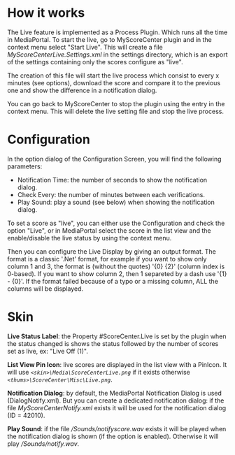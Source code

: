 # How it works #
The Live feature is implemented as a Process Plugin. Which runs all the time in MediaPortal.
To start the live, go to MyScoreCenter plugin and in the context menu select "Start Live".
This will create a file _MyScoreCenterLive.Settings.xml_ in the settings directory, which is an export of the settings containing only the scores configure as "live".

The creation of this file will start the live process which consist to every x minutes (see options), download the score and compare it to the previous one and show the difference in a notification dialog.

You can go back to MyScoreCenter to stop the plugin using the entry in the context menu. This will delete the live setting file and stop the live process.

# Configuration #
In the option dialog of the Configuration Screen, you will find the following parameters:
  * Notification Time: the number of seconds to show the notification dialog.
  * Check Every: the number of minutes between each verifications.
  * Play Sound: play a sound (see below) when showing the notification dialog.

To set a score as "live", you can either use the Configuration and check the option "Live", or in MediaPortal select the score in the list view and the enable/disable the live status by using the context menu.

Then you can configure the Live Display by giving an output format.
The format is a classic '.Net' format, for example if you want to show only column 1 and 3, the format is (without the quotes) '{0} {2}' (column index is 0-based).
If you want to show column 2, then 1 separeted by a dash use '{1} - {0}'.
If the format failed because of a typo or a missing column, ALL the columns will be displayed.

# Skin #
**Live Status Label**: the Property #ScoreCenter.Live is set by the plugin when the status changed is shows the status followed by the number of scores set as live, ex: "Live Off (1)".

**List View Pin Icon**: live scores are displayed in the list view with a PinIcon. It will use _`<skin>\Media\ScoreCenterLive.png`_ if it exists otherwise _`<thums>\ScoreCenter\Misc\Live.png`_.

**Notification Dialog**: by default, the MediaPortal Notification Dialog is used (DialogNotify.xml). But you can create a dedicated notification dialog: if the file _MyScoreCenterNotify.xml_ exists it will be used for the notification dialog (ID = 42010).

**Play Sound**: if the file _<skin folder>/Sounds/notifyscore.wav_ exists it will be played when the notification dialog is shown (if the option is enabled). Otherwise it will play _<skin folder>/Sounds/notify.wav_.